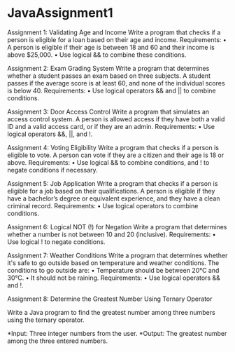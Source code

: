 # JavaAssignment1
Assignment 1: Validating Age and Income
Write a program that checks if a person is eligible for a loan based on their age and income.
Requirements:
•    A person is eligible if their age is between 18 and 60 and their income is above $25,000.
•    Use logical && to combine these conditions.



Assignment 2: Exam Grading System
Write a program that determines whether a student passes an exam based on three subjects. A student passes if the average score is at least 60, and none of the individual scores is below 40.
Requirements:
•    Use logical operators && and || to combine conditions.



Assignment 3: Door Access Control
Write a program that simulates an access control system. A person is allowed access if they have both a valid ID and a valid access card, or if they are an admin.
Requirements:
•    Use logical operators &&, ||, and !.




Assignment 4: Voting Eligibility
Write a program that checks if a person is eligible to vote. A person can vote if they are a citizen and their age is 18 or above.
Requirements:
•    Use logical && to combine conditions, and ! to negate conditions if necessary.




Assignment 5: Job Application
Write a program that checks if a person is eligible for a job based on their qualifications. A person is eligible if they have a bachelor’s degree or equivalent experience, and they have a clean criminal record.
Requirements:
•    Use logical operators to combine conditions.



Assignment 6: Logical NOT (!) for Negation
Write a program that determines whether a number is not between 10 and 20 (inclusive).
Requirements:
•    Use logical ! to negate conditions.


Assignment 7: Weather Conditions
Write a program that determines whether it's safe to go outside based on temperature and weather conditions. The conditions to go outside are:
•    Temperature should be between 20°C and 30°C.
•    It should not be raining.
Requirements:
•    Use logical operators && and !.


Assignment 8: Determine the Greatest Number Using Ternary Operator

Write a Java program to find the greatest number among three numbers using the ternary operator.

*Input: Three integer numbers from the user.
*Output: The greatest number among the three entered numbers.
